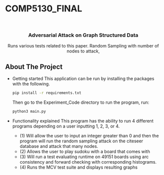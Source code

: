# COMP5130_FINAL
<!-- Project Title -->
<br />
<div align="center">
  <h3 align="center">Adversarial Attack on Graph Structured Data</h3>

  <p align="center">
    Runs various tests related to this paper. Random Sampling with number of nodes to attack, 
    <br />
  </p>
</div>

<!-- ABOUT THE PROJECT -->
## About The Project


* Getting started
  This application can be run by installing the packages with the following.
  ```sh
  pip install -r requirements.txt
  ```

  Then go to the Experiment_Code directory to run the program, run:
  ```sh
  python3 main.py
  ```

* Functionality explained
  This program has the ability to run 4 different programs depending on a user inputting 1, 2, 3, or 4.
  * (1) Will allow the user to input an integer greater than 0 and then the program will run the random sampling attack on the citeseer database and attack that many nodes.
  * (2) Allows the user to play sudoku with a board that comes with
  * (3) Will run a test evaluating runtime on 49151 boards using arc consistency and forward checking with corresponding histograms.
  * (4) Runs the MCV test suite and displays resulting graphs
